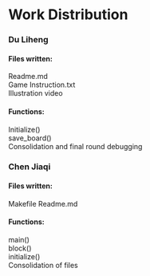 # Work Distribution

### Du Liheng
#### Files written:
Readme.md  
Game Instruction.txt  
Illustration video  

#### Functions:
Initialize()  
save_board()  
Consolidation and final round debugging  


### Chen Jiaqi
#### Files written:
Makefile 
Readme.md  

#### Functions:
main()  
block()  
initialize()  
Consolidation of files  

